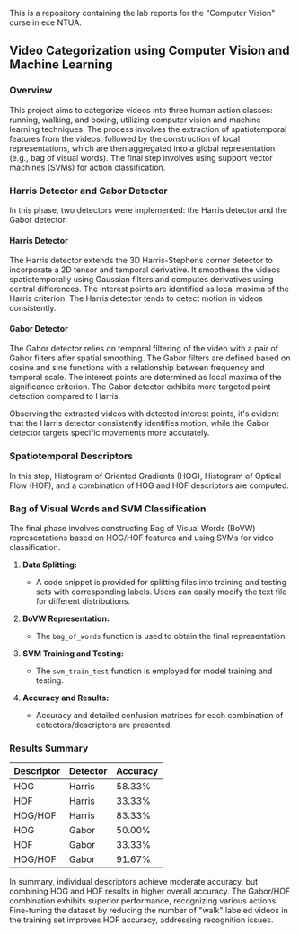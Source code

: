 This is a repository containing the lab reports for the "Computer Vision" curse in ece NTUA.


## Video Categorization using Computer Vision and Machine Learning



### Overview

This project aims to categorize videos into three human action classes: running, walking, and boxing, utilizing computer vision and machine learning techniques. The process involves the extraction of spatiotemporal features from the videos, followed by the construction of local representations, which are then aggregated into a global representation (e.g., bag of visual words). The final step involves using support vector machines (SVMs) for action classification.

### Harris Detector and Gabor Detector

In this phase, two detectors were implemented: the Harris detector and the Gabor detector.

#### Harris Detector
The Harris detector extends the 3D Harris-Stephens corner detector to incorporate a 2D tensor and temporal derivative. It smoothens the videos spatiotemporally using Gaussian filters and computes derivatives using central differences. The interest points are identified as local maxima of the Harris criterion. The Harris detector tends to detect motion in videos consistently.


#### Gabor Detector
The Gabor detector relies on temporal filtering of the video with a pair of Gabor filters after spatial smoothing. The Gabor filters are defined based on cosine and sine functions with a relationship between frequency and temporal scale. The interest points are determined as local maxima of the significance criterion. The Gabor detector exhibits more targeted point detection compared to Harris.


Observing the extracted videos with detected interest points, it's evident that the Harris detector consistently identifies motion, while the Gabor detector targets specific movements more accurately.

### Spatiotemporal Descriptors

In this step, Histogram of Oriented Gradients (HOG), Histogram of Optical Flow (HOF), and a combination of HOG and HOF descriptors are computed.


### Bag of Visual Words and SVM Classification

The final phase involves constructing Bag of Visual Words (BoVW) representations based on HOG/HOF features and using SVMs for video classification.

1. **Data Splitting:**
   - A code snippet is provided for splitting files into training and testing sets with corresponding labels. Users can easily modify the text file for different distributions.

2. **BoVW Representation:**
   - The `bag_of_words` function is used to obtain the final representation.

3. **SVM Training and Testing:**
   - The `svm_train_test` function is employed for model training and testing.

4. **Accuracy and Results:**
   - Accuracy and detailed confusion matrices for each combination of detectors/descriptors are presented.

### Results Summary

| Descriptor | Detector | Accuracy |
|------------|----------|----------|
| HOG        | Harris   | 58.33%   |
| HOF        | Harris   | 33.33%   |
| HOG/HOF    | Harris   | 83.33%   |
| HOG        | Gabor    | 50.00%   |
| HOF        | Gabor    | 33.33%   |
| HOG/HOF    | Gabor    | 91.67%   |

In summary, individual descriptors achieve moderate accuracy, but combining HOG and HOF results in higher overall accuracy. The Gabor/HOF combination exhibits superior performance, recognizing various actions. Fine-tuning the dataset by reducing the number of "walk" labeled videos in the training set improves HOF accuracy, addressing recognition issues.
